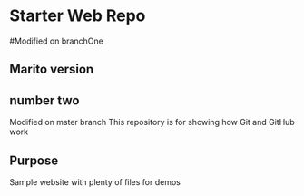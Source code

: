 # Starter Web Repo

#Modified on branchOne
## Marito version
## number two
Modified on mster branch
This repository is for showing how Git and GitHub work

## Purpose

Sample website with plenty of files for demos